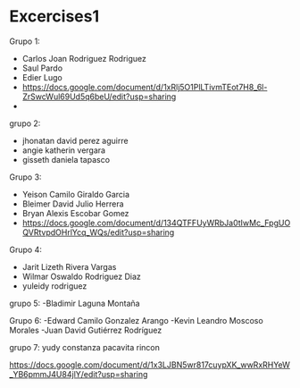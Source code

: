 # Excercises1
Grupo 1:
- Carlos Joan Rodriguez Rodriguez
- Saul Pardo
- Edier Lugo
- https://docs.google.com/document/d/1xRlj5O1PlLTivmTEot7H8_6l-ZrSwcWul69Ud5q6beU/edit?usp=sharing
- 
grupo 2:
- jhonatan david perez aguirre
- angie katherin vergara
- gisseth daniela tapasco

Grupo 3:
- Yeison Camilo Giraldo Garcia
- Bleimer David Julio Herrera
- Bryan Alexis Escobar Gomez
- https://docs.google.com/document/d/134QTFFUyWRbJa0tIwMc_FpgUOQVRtvpdOHrlYcq_WQs/edit?usp=sharing

Grupo 4:
- Jarit Lizeth Rivera Vargas
- Wilmar Oswaldo Rodriguez Diaz
- yuleidy rodriguez

grupo 5:
-Bladimir Laguna Montaña

Grupo 6:
-Edward Camilo Gonzalez Arango
-Kevin Leandro Moscoso Morales
-Juan David Gutiérrez Rodríguez

grupo 7:
yudy constanza pacavita rincon

https://docs.google.com/document/d/1x3LJBN5wr817cuypXK_wwRxRHYeW_YB6pmmJ4U84jlY/edit?usp=sharing

